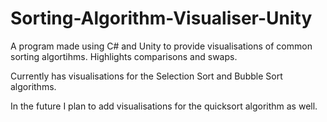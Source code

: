 # Sorting-Algorithm-Visualiser-Unity
A program made using C# and Unity to provide visualisations of common sorting algortihms. Highlights comparisons and swaps.

Currently has visualisations for the Selection Sort and Bubble Sort algorithms.

In the future I plan to add visualisations for the quicksort algorithm as well.
